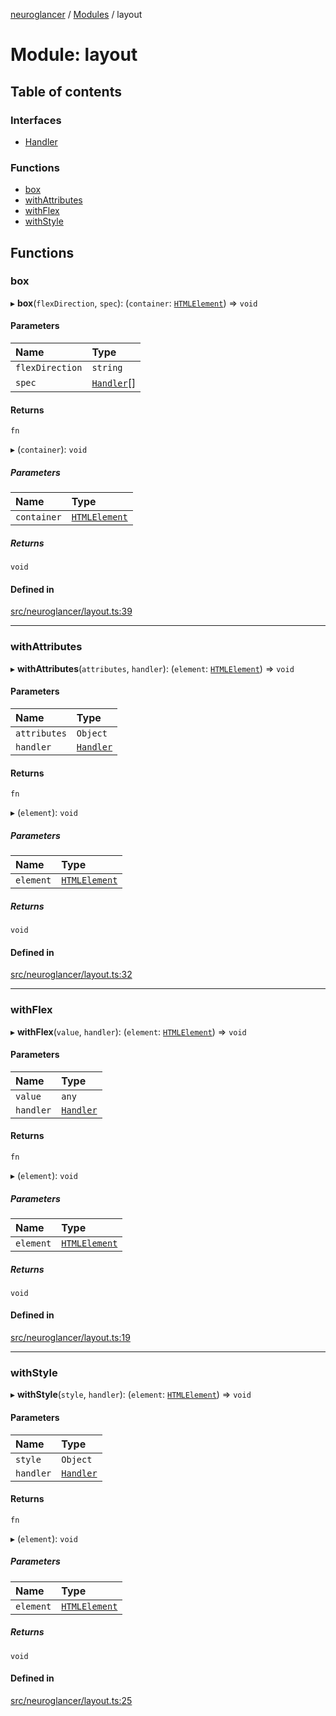 [neuroglancer](../README.md) / [Modules](../modules.md) / layout

# Module: layout

## Table of contents

### Interfaces

- [Handler](../interfaces/layout.Handler.md)

### Functions

- [box](layout.md#box)
- [withAttributes](layout.md#withattributes)
- [withFlex](layout.md#withflex)
- [withStyle](layout.md#withstyle)

## Functions

### box

▸ **box**(`flexDirection`, `spec`): (`container`: [`HTMLElement`](axes_lines._internal_.md#htmlelement)) => `void`

#### Parameters

| Name | Type |
| :------ | :------ |
| `flexDirection` | `string` |
| `spec` | [`Handler`](../interfaces/layout.Handler.md)[] |

#### Returns

`fn`

▸ (`container`): `void`

##### Parameters

| Name | Type |
| :------ | :------ |
| `container` | [`HTMLElement`](axes_lines._internal_.md#htmlelement) |

##### Returns

`void`

#### Defined in

[src/neuroglancer/layout.ts:39](https://github.com/ActiveBrainAtlas2/neuroglancer/blob/540617bc/src/neuroglancer/layout.ts#L39)

___

### withAttributes

▸ **withAttributes**(`attributes`, `handler`): (`element`: [`HTMLElement`](axes_lines._internal_.md#htmlelement)) => `void`

#### Parameters

| Name | Type |
| :------ | :------ |
| `attributes` | `Object` |
| `handler` | [`Handler`](../interfaces/layout.Handler.md) |

#### Returns

`fn`

▸ (`element`): `void`

##### Parameters

| Name | Type |
| :------ | :------ |
| `element` | [`HTMLElement`](axes_lines._internal_.md#htmlelement) |

##### Returns

`void`

#### Defined in

[src/neuroglancer/layout.ts:32](https://github.com/ActiveBrainAtlas2/neuroglancer/blob/540617bc/src/neuroglancer/layout.ts#L32)

___

### withFlex

▸ **withFlex**(`value`, `handler`): (`element`: [`HTMLElement`](axes_lines._internal_.md#htmlelement)) => `void`

#### Parameters

| Name | Type |
| :------ | :------ |
| `value` | `any` |
| `handler` | [`Handler`](../interfaces/layout.Handler.md) |

#### Returns

`fn`

▸ (`element`): `void`

##### Parameters

| Name | Type |
| :------ | :------ |
| `element` | [`HTMLElement`](axes_lines._internal_.md#htmlelement) |

##### Returns

`void`

#### Defined in

[src/neuroglancer/layout.ts:19](https://github.com/ActiveBrainAtlas2/neuroglancer/blob/540617bc/src/neuroglancer/layout.ts#L19)

___

### withStyle

▸ **withStyle**(`style`, `handler`): (`element`: [`HTMLElement`](axes_lines._internal_.md#htmlelement)) => `void`

#### Parameters

| Name | Type |
| :------ | :------ |
| `style` | `Object` |
| `handler` | [`Handler`](../interfaces/layout.Handler.md) |

#### Returns

`fn`

▸ (`element`): `void`

##### Parameters

| Name | Type |
| :------ | :------ |
| `element` | [`HTMLElement`](axes_lines._internal_.md#htmlelement) |

##### Returns

`void`

#### Defined in

[src/neuroglancer/layout.ts:25](https://github.com/ActiveBrainAtlas2/neuroglancer/blob/540617bc/src/neuroglancer/layout.ts#L25)
